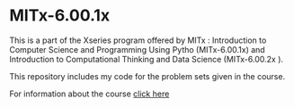 # MITx-6.00.1x

This is a part of the Xseries program offered by MITx : Introduction to Computer Science and Programming Using Pytho (MITx-6.00.1x) and Introduction to Computational Thinking and Data Science (MITx-6.00.2x ).

This repository includes my code for the problem sets given in the course. 

For information about the course [click here](https://learning.edx.org/course/course-v1:MITx+6.00.1x+2T2021/home)
 
